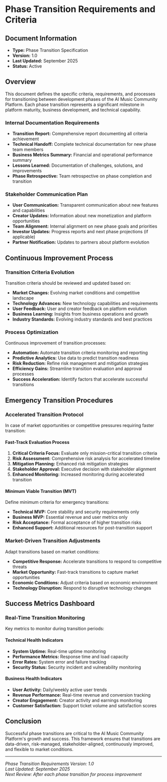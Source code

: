 # Phase Transition Requirements and Criteria

## Document Information
- **Type:** Phase Transition Specification
- **Version:** 1.0
- **Last Updated:** September 2025
- **Status:** Active

## Overview

This document defines the specific criteria, requirements, and processes for transitioning between development phases of the AI Music Community Platform. Each phase transition represents a significant milestone in platform maturity, business development, and technical capability.

### Internal Documentation Requirements
- **Transition Report:** Comprehensive report documenting all criteria achievement
- **Technical Handoff:** Complete technical documentation for new phase team members
- **Business Metrics Summary:** Financial and operational performance summary
- **Lessons Learned:** Documentation of challenges, solutions, and improvements
- **Phase Retrospective:** Team retrospective on phase completion and transition

### Stakeholder Communication Plan
- **User Communication:** Transparent communication about new features and capabilities
- **Creator Updates:** Information about new monetization and platform opportunities
- **Team Alignment:** Internal alignment on new phase goals and priorities
- **Investor Updates:** Progress reports and next phase projections (if applicable)
- **Partner Notification:** Updates to partners about platform evolution

## Continuous Improvement Process

### Transition Criteria Evolution
Transition criteria should be reviewed and updated based on:
- **Market Changes:** Evolving market conditions and competitive landscape
- **Technology Advances:** New technology capabilities and requirements
- **User Feedback:** User and creator feedback on platform evolution
- **Business Learning:** Insights from business operations and growth
- **Industry Standards:** Evolving industry standards and best practices

### Process Optimization
Continuous improvement of transition processes:
- **Automation:** Automate transition criteria monitoring and reporting
- **Predictive Analytics:** Use data to predict transition readiness
- **Risk Reduction:** Refine risk management and mitigation strategies
- **Efficiency Gains:** Streamline transition evaluation and approval processes
- **Success Acceleration:** Identify factors that accelerate successful transitions

## Emergency Transition Procedures

### Accelerated Transition Protocol
In case of market opportunities or competitive pressures requiring faster transition:

#### Fast-Track Evaluation Process
1. **Critical Criteria Focus:** Evaluate only mission-critical transition criteria
2. **Risk Assessment:** Comprehensive risk analysis for accelerated timeline
3. **Mitigation Planning:** Enhanced risk mitigation strategies
4. **Stakeholder Approval:** Executive decision with stakeholder alignment
5. **Enhanced Monitoring:** Increased monitoring during accelerated transition

#### Minimum Viable Transition (MVT)
Define minimum criteria for emergency transitions:
- **Technical MVP:** Core stability and security requirements only
- **Business MVP:** Essential revenue and user metrics only
- **Risk Acceptance:** Formal acceptance of higher transition risks
- **Enhanced Support:** Additional resources for post-transition support

### Market-Driven Transition Adjustments
Adapt transitions based on market conditions:
- **Competitive Response:** Accelerate transitions to respond to competitive threats
- **Market Opportunity:** Fast-track transitions to capture market opportunities
- **Economic Conditions:** Adjust criteria based on economic environment
- **Technology Disruption:** Respond to disruptive technology changes

## Success Metrics Dashboard

### Real-Time Transition Monitoring
Key metrics to monitor during transition periods:

#### Technical Health Indicators
- **System Uptime:** Real-time uptime monitoring
- **Performance Metrics:** Response time and load capacity
- **Error Rates:** System error and failure tracking
- **Security Status:** Security incident and vulnerability monitoring

#### Business Health Indicators
- **User Activity:** Daily/weekly active user trends
- **Revenue Performance:** Real-time revenue and conversion tracking
- **Creator Engagement:** Creator activity and earnings monitoring
- **Customer Satisfaction:** Support ticket volume and satisfaction scores

## Conclusion

Successful phase transitions are critical to the AI Music Community Platform's growth and success. This framework ensures that transitions are data-driven, risk-managed, stakeholder-aligned, continuously improved, and flexible to market conditions.

---

*Phase Transition Requirements Version: 1.0*  
*Last Updated: September 2025*  
*Next Review: After each phase transition for process improvement*